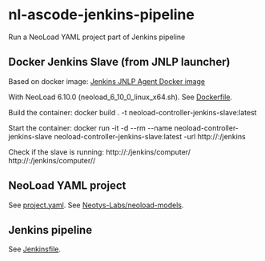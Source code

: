 # nl-ascode-jenkins-pipeline
Run a NeoLoad YAML project part of Jenkins pipeline

## Docker Jenkins Slave (from JNLP launcher)

Based on docker image:
[Jenkins JNLP Agent Docker image](https://github.com/jenkinsci/docker-jnlp-slave/)

With NeoLoad 6.10.0 (neoload_6_10_0_linux_x64.sh). See [Dockerfile](Dockerfile).

Build the container: 
docker build . -t neoload-controller-jenkins-slave:latest

Start the container: 
docker run -it -d --rm --name neoload-controller-jenkins-slave neoload-controller-jenkins-slave:latest -url http://<jenkins-host>:<jenkins-port>/jenkins <jenkins-secret> <jenkins-agent-name> 

Check if the slave is running: 
http://<jenkins-host>:<jenkins-port>/jenkins/computer/
http://<jenkins-host>:<jenkins-port>/jenkins/computer/<jenkins-agent-name>/

## NeoLoad YAML project
See [project.yaml](project.yaml).
See [Neotys-Labs/neoload-models](https://github.com/Neotys-Labs/neoload-models/tree/v3/neoload-project/doc/v3).

## Jenkins pipeline
See [Jenkinsfile](Jenkinsfile).




